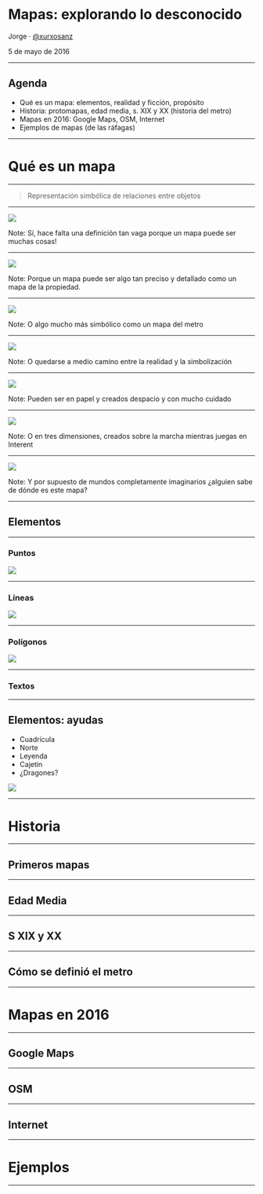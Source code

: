 Mapas: explorando lo desconocido
===================================

Jorge · [@xurxosanz](http://twitter.com/xurxosanz)

5 de mayo de 2016

___

## Agenda

* Qué es un mapa: elementos, realidad y ficción, propósito
* Historia: protomapas, edad media, s. XIX y XX (historia del metro)
* Mapas en 2016: Google Maps, OSM, Internet
* Ejemplos de mapas (de las ráfagas)

---

# Qué es un mapa
___

> Representación simbólica de relaciones entre objetos
___

![](imgs/dog-wat.gif)

Note:
Sí, hace falta una definición tan vaga porque un mapa puede ser muchas cosas!
___

![](imgs/mapa-catastral.gif)

Note:
Porque un mapa puede ser algo tan preciso y detallado como un
mapa de la propiedad.
___

![](imgs/tube-map.gif)

Note:
O algo mucho más simbólico como un mapa del metro
___

![](imgs/cartograma.jpg)

Note:
O quedarse a medio camino entre la realidad y la simbolización
___

![](imgs/cartografos-70s.jpg)

Note:
Pueden ser en papel y creados despacio y con mucho cuidado
___

![](imgs/sim-city.jpg)

Note:
O en tres dimensiones, creados sobre la marcha mientras juegas en Interent
___

![](imgs/got.png)

Note:
Y por supuesto de mundos completamente imaginarios
¿alguien sabe de dónde es este mapa?
___

## Elementos
___

### Puntos

![](imgs/elements-points.png)
___

### Líneas

![](imgs/elements-lines.png)
___

### Polígonos

![](imgs/elements-polygons.png)
___

### Textos


___

## Elementos: ayudas

* Cuadrícula
* Norte
* Leyenda
* Cajetín
* ¿Dragones?

<img src="imgs/south-south.gif" />


---

# Historia

___

## Primeros mapas

___

## Edad Media

___

## S XIX y XX

___

## Cómo se definió el metro

---

# Mapas en 2016

___

## Google Maps

___

## OSM
___

## Internet

---

# Ejemplos


---